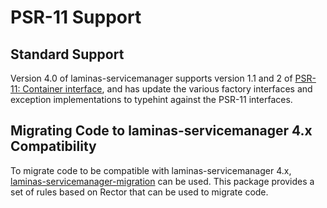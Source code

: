 # PSR-11 Support

## Standard Support

Version 4.0 of laminas-servicemanager supports version 1.1 and 2 of [PSR-11: Container interface](https://www.php-fig.org/psr/psr-11/), and has update the various factory interfaces and exception implementations to typehint against the PSR-11 interfaces.

## Migrating Code to laminas-servicemanager 4.x Compatibility

To migrate code to be compatible with laminas-servicemanager 4.x, [laminas-servicemanager-migration](https://docs.laminas.dev/laminas-servicemanager-migration/) can be used.
This package provides a set of rules based on Rector that can be used to migrate code.
